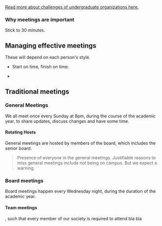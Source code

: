 [Read more about challenges of undergraduate organizations here.]()

### Why meetings are important

Stick to 30 minutes.

## Managing effective meetings

These will depend on each person's style.

- Start on time, finish on time.

-

## Traditional meetings

### General Meetings

We all meet once every Sunday at 8pm, during the course of the academic year, to share updates, discuss changes and have some time.

#### Rotating Hosts

General meetings are hosted by members of the board, which includes the senior board.

> Presence of everyone in the general meetings. Justifiable reasons to miss general meetings include not being on campus. But we expect a warning.

### Board meetings

Board meetings happen every Wednesday night, during the duration of the academic year.

#### Team meetings

, such that every member of our society is required to attend bla bla